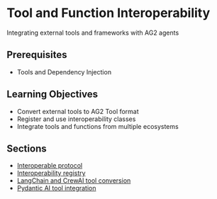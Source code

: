 # Tool and Function Interoperability

Integrating external tools and frameworks with AG2 agents

## Prerequisites

* Tools and Dependency Injection

## Learning Objectives

* Convert external tools to AG2 Tool format
* Register and use interoperability classes
* Integrate tools and functions from multiple ecosystems

## Sections

* [Interoperable protocol](chapters/tool-and-function-interoperability/interoperable-protocol.md)
* [Interoperability registry](chapters/tool-and-function-interoperability/interoperability-registry.md)
* [LangChain and CrewAI tool conversion](chapters/tool-and-function-interoperability/langchain-and-crewai-tool-conversion.md)
* [Pydantic AI tool integration](chapters/tool-and-function-interoperability/pydantic-ai-tool-integration.md)
